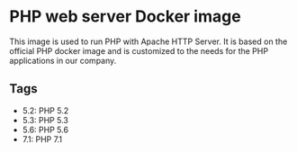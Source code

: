 # PHP web server Docker image

This image is used to run PHP with Apache HTTP Server.
It is based on the official PHP docker image and is customized to the needs for the PHP applications in our company.

## Tags
* 5.2: PHP 5.2
* 5.3: PHP 5.3
* 5.6: PHP 5.6
* 7.1: PHP 7.1
